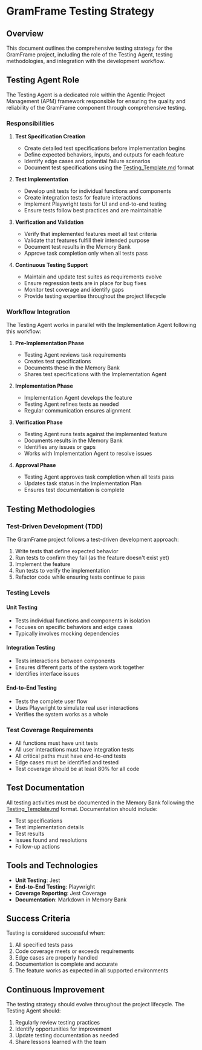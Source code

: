 # GramFrame Testing Strategy

## Overview

This document outlines the comprehensive testing strategy for the GramFrame project, including the role of the Testing Agent, testing methodologies, and integration with the development workflow.

## Testing Agent Role

The Testing Agent is a dedicated role within the Agentic Project Management (APM) framework responsible for ensuring the quality and reliability of the GramFrame component through comprehensive testing.

### Responsibilities

1. **Test Specification Creation**
   - Create detailed test specifications before implementation begins
   - Define expected behaviors, inputs, and outputs for each feature
   - Identify edge cases and potential failure scenarios
   - Document test specifications using the [Testing_Template.md](Testing_Template.md) format

2. **Test Implementation**
   - Develop unit tests for individual functions and components
   - Create integration tests for feature interactions
   - Implement Playwright tests for UI and end-to-end testing
   - Ensure tests follow best practices and are maintainable

3. **Verification and Validation**
   - Verify that implemented features meet all test criteria
   - Validate that features fulfill their intended purpose
   - Document test results in the Memory Bank
   - Approve task completion only when all tests pass

4. **Continuous Testing Support**
   - Maintain and update test suites as requirements evolve
   - Ensure regression tests are in place for bug fixes
   - Monitor test coverage and identify gaps
   - Provide testing expertise throughout the project lifecycle

### Workflow Integration

The Testing Agent works in parallel with the Implementation Agent following this workflow:

1. **Pre-Implementation Phase**
   - Testing Agent reviews task requirements
   - Creates test specifications
   - Documents these in the Memory Bank
   - Shares test specifications with the Implementation Agent

2. **Implementation Phase**
   - Implementation Agent develops the feature
   - Testing Agent refines tests as needed
   - Regular communication ensures alignment

3. **Verification Phase**
   - Testing Agent runs tests against the implemented feature
   - Documents results in the Memory Bank
   - Identifies any issues or gaps
   - Works with Implementation Agent to resolve issues

4. **Approval Phase**
   - Testing Agent approves task completion when all tests pass
   - Updates task status in the Implementation Plan
   - Ensures test documentation is complete

## Testing Methodologies

### Test-Driven Development (TDD)

The GramFrame project follows a test-driven development approach:

1. Write tests that define expected behavior
2. Run tests to confirm they fail (as the feature doesn't exist yet)
3. Implement the feature
4. Run tests to verify the implementation
5. Refactor code while ensuring tests continue to pass

### Testing Levels

#### Unit Testing

- Tests individual functions and components in isolation
- Focuses on specific behaviors and edge cases
- Typically involves mocking dependencies

#### Integration Testing

- Tests interactions between components
- Ensures different parts of the system work together
- Identifies interface issues

#### End-to-End Testing

- Tests the complete user flow
- Uses Playwright to simulate real user interactions
- Verifies the system works as a whole

### Test Coverage Requirements

- All functions must have unit tests
- All user interactions must have integration tests
- All critical paths must have end-to-end tests
- Edge cases must be identified and tested
- Test coverage should be at least 80% for all code

## Test Documentation

All testing activities must be documented in the Memory Bank following the [Testing_Template.md](Testing_Template.md) format. Documentation should include:

- Test specifications
- Test implementation details
- Test results
- Issues found and resolutions
- Follow-up actions

## Tools and Technologies

- **Unit Testing**: Jest
- **End-to-End Testing**: Playwright
- **Coverage Reporting**: Jest Coverage
- **Documentation**: Markdown in Memory Bank

## Success Criteria

Testing is considered successful when:

1. All specified tests pass
2. Code coverage meets or exceeds requirements
3. Edge cases are properly handled
4. Documentation is complete and accurate
5. The feature works as expected in all supported environments

## Continuous Improvement

The testing strategy should evolve throughout the project lifecycle. The Testing Agent should:

1. Regularly review testing practices
2. Identify opportunities for improvement
3. Update testing documentation as needed
4. Share lessons learned with the team
